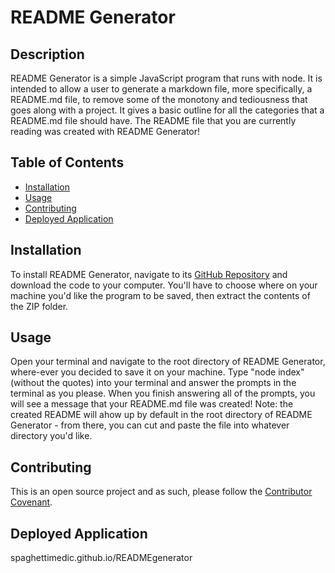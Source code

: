
  # README Generator

  ## Description
  README Generator is a simple JavaScript program that runs with node. It is intended to allow a user to generate a markdown file, more specifically, a README.md file, to remove some of the monotony and tediousness that goes along with a project. It gives a basic outline for all the categories that a README.md file should have. The README file that you are currently reading was created with README Generator!
  
  ## Table of Contents
  * [Installation](#installation)
  * [Usage](#usage)
  * [Contributing](#contributing)
  * [Deployed Application](#deployed-application)
  
  ## Installation
  To install README Generator, navigate to its [GitHub Repository](github.com/spaghettimedic/READMEgenerator) and download the code to your computer. You'll have to choose where on your machine you'd like the program to be saved, then extract the contents of the ZIP folder.
    
  ## Usage
  Open your terminal and navigate to the root directory of README Generator, where-ever you decided to save it on your machine. Type "node index" (without the quotes) into your terminal and answer the prompts in the terminal as you please. When you finish answering all of the prompts, you will see a message that your README.md file was created! Note: the created README will ahow up by default in the root directory of README Generator - from there, you can cut and paste the file into whatever directory you'd like.

  ## Contributing
  This is an open source project and as such, please follow the [Contributor Covenant](https://www.contributor-covenant.org/).

  ## Deployed Application
  spaghettimedic.github.io/READMEgenerator
  